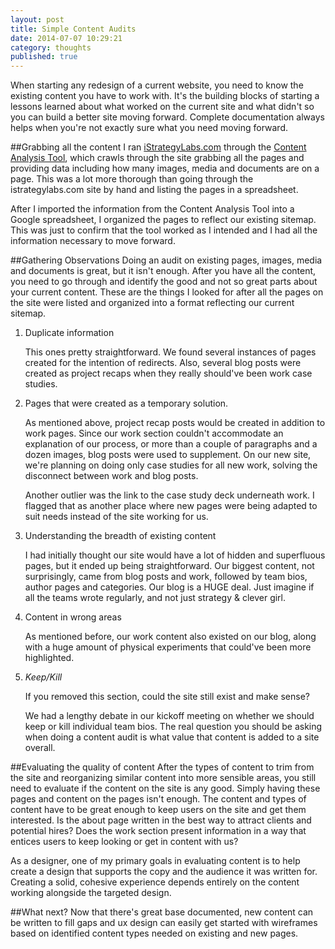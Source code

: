 ```yaml
---
layout: post
title: Simple Content Audits
date: 2014-07-07 10:29:21
category: thoughts
published: true
---
```


When starting any redesign of a current website, you need to know the existing content you have to work with. It's the building blocks of starting a lessons learned about what worked on the current site and what didn't so you can build a better site moving forward. Complete documentation always helps when you're not exactly sure what you need moving forward.

##Grabbing all the content
I ran [iStrategyLabs.com](http://istrategylabs.com) through the [Content Analysis Tool](http://www.content-insight.com/), which crawls through the site grabbing all the pages and providing data including how many images, media and documents are on a page. This was a lot more thorough than going through the istrategylabs.com site by hand and listing the pages in a spreadsheet.

After I imported the information from the Content Analysis Tool into a Google spreadsheet, I organized the pages to reflect our existing sitemap. This was just to confirm that the tool worked as I intended and I had all the information necessary to move forward.

##Gathering Observations
Doing an audit on existing pages, images, media and documents is great, but it isn't enough. After you have all the content, you need to go through and identify the good and not so great parts about your current content. These are the things I looked for after all the pages on the site were listed and organized into a format reflecting our current sitemap.

1. Duplicate information

	This ones pretty straightforward. We found several instances of pages created for the intention of redirects. Also, several blog posts were created as project recaps when they really should've been work case studies.

2. Pages that were created as a temporary solution.

	As mentioned above, project recap posts would be created in addition to work pages. Since our work section couldn't accommodate an explanation of our process, or more than a couple of paragraphs and a dozen images, blog posts were used to supplement. On our new site, we're planning on doing only case studies for all new work, solving the disconnect between work and blog posts.

	Another outlier was the link to the case study deck underneath work. I flagged that as another place where new pages were being adapted to suit needs instead of the site working for us.

3. Understanding the breadth of existing content

	I had initially thought our site would have a lot of hidden and superfluous pages, but it ended up being straightforward. Our biggest content, not surprisingly, came from blog posts and work, followed by team bios, author pages and categories. Our blog is a HUGE deal. Just imagine if all the teams wrote regularly, and not just strategy & clever girl.

4. Content in wrong areas

	As mentioned before, our work content also existed on our blog, along with a huge amount of physical experiments that could've been more highlighted.

5. _Keep/Kill_
	
	If you removed this section, could the site still exist and make sense?

	We had a lengthy debate in our kickoff meeting on whether we should keep or kill individual team bios. The real question you should be asking when doing a content audit is what value that content is added to a site overall.

##Evaluating the quality of content
After the types of content to trim from the site and reorganizing similar content into more sensible areas, you still need to evaluate if the content on the site is any good. Simply having these pages and content on the pages isn't enough. The content and types of content have to be great enough to keep users on the site and get them interested. Is the about page written in the best way to attract clients and potential hires? Does the work section present information in a way that entices users to keep looking or get in content with us?

As a designer, one of my primary goals in evaluating content is to help create a design that supports the copy and the audience it was written for. Creating a solid, cohesive experience depends entirely on the content working alongside the targeted design.

##What next?
Now that there's great base documented, new content can be written to fill gaps and ux design can easily get started with wireframes based on identified content types needed on existing and new pages.